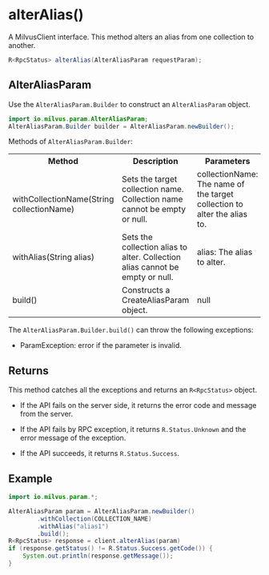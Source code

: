 # alterAlias()

A MilvusClient interface. This method alters an alias from one collection to another.

```java
R<RpcStatus> alterAlias(AlterAliasParam requestParam);
```

## AlterAliasParam

Use the `AlterAliasParam.Builder` to construct an `AlterAliasParam` object.

```java
import io.milvus.param.AlterAliasParam;
AlterAliasParam.Builder builder = AlterAliasParam.newBuilder();
```

Methods of `AlterAliasParam.Builder`:

<table>
    <tr>
        <th>Method</th>
        <th>Description</th>
        <th>Parameters</th>
    </tr>
    <tr>
        <td><br/>withCollectionName(String collectionName)</td>
        <td>Sets the target collection name. Collection name cannot be empty or null.</td>
        <td>collectionName: The name of the target collection to alter the alias to.</td>
    </tr>
    <tr>
        <td>withAlias(String alias)</td>
        <td>Sets the collection alias to alter. Collection alias cannot be empty or null.</td>
        <td>alias: The alias to alter.</td>
    </tr>
    <tr>
        <td>build()</td>
        <td>Constructs a CreateAliasParam object.</td>
        <td>null</td>
    </tr>
</table>

The `AlterAliasParam.Builder.build()` can throw the following exceptions:

- ParamException: error if the parameter is invalid.

## Returns

This method catches all the exceptions and returns an `R<RpcStatus>` object.

- If the API fails on the server side, it returns the error code and message from the server.

- If the API fails by RPC exception, it returns `R.Status.Unknown` and the error message of the exception.

- If the API succeeds, it returns `R.Status.Success`.

## Example

```java
import io.milvus.param.*;

AlterAliasParam param = AlterAliasParam.newBuilder()
        .withCollection(COLLECTION_NAME)
        .withAlias("alias1")
        .build();
R<RpcStatus> response = client.alterAlias(param)
if (response.getStatus() != R.Status.Success.getCode()) {
    System.out.println(response.getMessage());
}
```
